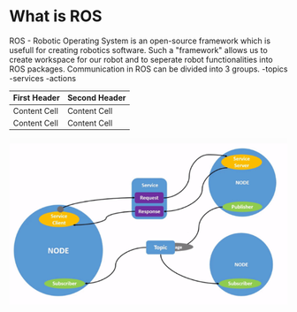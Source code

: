 # What is ROS
ROS - Robotic Operating System is an open-source framework which is usefull for creating robotics software.
Such a "framework" allows us to create workspace for our robot and to seperate robot functionalities into 
ROS packages. Communication in ROS can be divided into 3 groups.
-topics
-services
-actions

First Header  | Second Header
------------- | -------------
Content Cell  | Content Cell
Content Cell  | Content Cell

![img_3.png](img_3.png)
